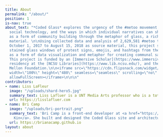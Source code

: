 ```yaml
---
title: About
permalink: "/about/"
position: 1
is-nav: true
about_text: "*Coded Glass* explores the urgency of the #metoo movement, the role of
  social technology, and the ways in which individual narratives can shape the web
  as a form of community building through the metaphor of glass, a rich art historical
  material. \n\nUsing collected data and analysis of 2,629,581 #metoo tweets from
  October 1, 2017 to August 15, 2018 as source material, this project showcases virtual
  stained glass windows of protest signs, emojis, and hashtags from the #metoo movement
  as a form of data visualization and metaphor for creating communal sacred spaces.
  This project is funded by an [Immersive Scholar](https://www.immersivescholar.org/)
  residency at the [NCSU Libraries](https://www.lib.ncsu.edu/), and the Andrew W.
  Mellon Foundation.\n\n<iframe src=\"https://cdn.flipsnack.com/widget/v2/widget.html?hash=f1n5bjpzy\"
  width=\"100%\" height=\"480\" seamless=\"seamless\" scrolling=\"no\" frameBorder=\"0\"
  allowFullScreen></iframe>\n\n\n"
contributors:
- name: Liss LaFleur
  image: "/uploads/shard-hero5.jpg"
  summary_text: Liss Lafluer is a UNT Media Arts professor who is a total badass.
  url: https://lisslafluer.com
- name: Bri Camp
  image: "/uploads/bri-portrait.png"
  summary_text: 'Bri Camp is a front-end developer at <a href="https://fictivekin.com">Fictive
    Kin</a>. She built and designed the Coded Glass site and architecture. '
  url: https://brianacamp.github.io
layout: about
---
```


